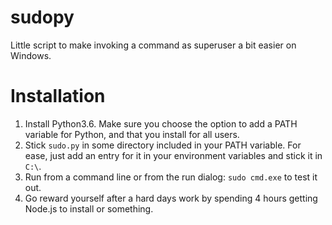 # sudopy
Little script to make invoking a command as superuser a bit easier on Windows.

# Installation

1. Install Python3.6. Make sure you choose the option to add a PATH variable
    for Python, and that you install for all users.
2. Stick `sudo.py` in some directory included in your PATH variable. For ease,
    just add an entry for it in your environment variables and stick it in
    `C:\`.
3. Run from a command line or from the run dialog: `sudo cmd.exe` to test it
    out.
4. Go reward yourself after a hard days work by spending 4 hours getting
    Node.js to install or something.

